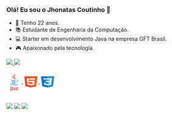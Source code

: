 ### Olá! Eu sou o Jhonatas Coutinho 👋

- 🎉 Tenho 22 anos.
- 📚 Estudante de Engenharia da Computação.
- 💻 Starter em desenvolvimento Java na empresa GFT Brasil.
- 🎮 Apaixonado pela tecnologia.

<div>
  <a href="https://github.com/jhonatas8020">
  <img height="180em" src="https://github-readme-stats.vercel.app/api?username=jhonatas8020&show_icons=true&theme=algolia&include_all_commits=true&count_private=true"/>
  <img height="180em" src="https://github-readme-stats.vercel.app/api/top-langs/?username=jhonatas8020&layout=compact&langs_count=7&theme=algolia"/>
</div>

<div style="display: inline_block"><br>
  <img align="center" alt="Jhow-J" height="50" width="40" src="https://raw.githubusercontent.com/devicons/devicon/master/icons/java/java-original-wordmark.svg">
  <img align="center" alt="Jhow-HTML" height="30" width="40" src="https://raw.githubusercontent.com/devicons/devicon/master/icons/html5/html5-original.svg">
  <img align="center" alt="Jhow-CSS" height="30" width="40" src="https://raw.githubusercontent.com/devicons/devicon/master/icons/css3/css3-original.svg">
</div>

##

<div>
  <a href="https://www.linkedin.com/in/jhonatas-coutinho-3364921a2/" target="_blank"><img src="https://img.shields.io/badge/-LinkedIn-%230077B5?style=for-the-badge&logo=linkedin&logoColor=white" target="_blank"></a>
  <a href="https://www.instagram.com/jhonatascm_/" target="_blank"><img src="https://img.shields.io/badge/-Instagram-%23E4405F?style=for-the-badge&logo=instagram&logoColor=white" target="_blank"></a>
  <a href = "mailto:jhonatas.cjw@gmail.com"><img src="https://img.shields.io/badge/-Gmail-%23333?style=for-the-badge&logo=gmail&logoColor=white" target="_blank"></a>
</div>

